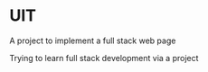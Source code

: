# UIT
A project to implement a full stack web page

Trying to learn full stack development via a project
